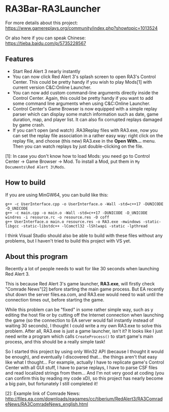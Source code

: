 # RA3Bar-RA3Launcher
For more details about this project: https://www.gamereplays.org/community/index.php?showtopic=1013524

Or also here if you can speak Chinese: https://tieba.baidu.com/p/5735228567

## Features
* Start Red Alert 3 nearly instantly
* You can now click Red Alert 3's splash screen to open RA3's Control Center. This could be pretty handy if you wish to play Mods[1] with current version C&C:Online Launcher.
* You can now add custom command-line arguments directly inside the Control Center. Again, this could be pretty handy if you want to add some command line arguments when using C&C:Online Launcher.
* Control Center's Game Browser is now equipped with a simple replay parser which can display some match information such as date, game duration, map, and player list. It can also fix corrupted replays damaged by game crash.
* If you can't open (and watch) .RA3Replay files with RA3.exe, now you can set the replay file association in a rather easy way: right click on the replay file, and choose (this new) RA3.exe in the **Open With...** menu. Then you can watch replays by just double-clicking on the file.

[1]: In case you don't know how to load Mods: you need go to Control Center → Game Browser → Mod. To install a Mod, put them in `My Documents\Red Alert 3\Mods`.

## How to build
If you are using MinGW64, you can build like this:

```
g++ -c UserInterface.cpp -o UserInterface.o -Wall -std=c++17 -DUNICODE -D_UNICODE
g++ -c main.cpp -o main.o -Wall -std=c++17 -DUNICODE -D_UNICODE
windres -i resource.rc -o resource.res -O coff
g++ UserInterface.o main.o resource.res -o RA3.exe -mwindows -static-libgcc -static-libstdc++ -lComctl32 -lShlwapi -static -lpthread
```


I think Visual Studio should also be able to build with these files without any problems, but I haven't tried to build this project with VS yet.

## About this program
Recently a lot of people needs to wait for like 30 seconds when launching Red Alert 3.

This is because Red Alert 3's game launcher, **RA3.exe**, will firstly check "Comrade News"[2] before starting the main game process. But EA recently shut down the server files.ea.com, and RA3.exe would need to wait until the connection times out, before starting the game.

While this problem can be "fixed" in some rather simple way, such as y editing the host file or by cutting off the Internet connection when launching the game (so the connection to EA server would fail instantly instead of waiting 30 seconds), I thought I could write a my own RA3.exe to solve this problem. After all, RA3.exe is just a game launcher, isn't it?
It looks like I just need write a program which calls `CreateProcess()` to start game's main process, and this should be a really simple task!

So I started this project by using only Win32 API (because I thought it would be enough), and eventually I discovered that... the things aren't that easy like what I thought...
For example, actually I have to replicate game's Control Center with all GUI stuff, I have to parse replays, I have to parse CSF files and read localized strings from them... And I'm not very good at coding (you can confirm this by reading my code xD), so this project has nearly become a big pain, but fortunately I still completed it!

[2]: Example link of Comrade News: http://files.ea.com/downloads/eagames/cc/tiberium/RedAlert3/RA3ComradeNews/RA3ComradeNews_english.html
